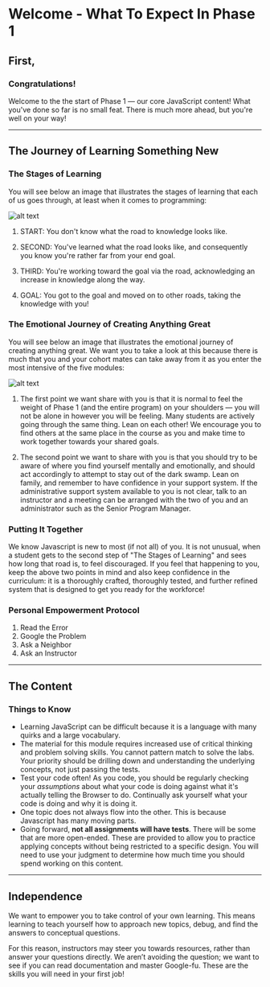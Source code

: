 # Welcome - What To Expect In Phase 1

## First,

### Congratulations!

Welcome to the the start of Phase 1 &mdash; our core JavaScript content! What
you've done so far is no small feat. There is much more ahead, but you're well
on your way!

___

## The Journey of Learning Something New

### The Stages of Learning

You will see below an image that illustrates the stages of learning that each of
us goes through, at least when it comes to programming:

![alt text](https://user-images.githubusercontent.com/20468684/44881320-33845480-ac7d-11e8-8a69-5e30c51ebfd9.jpg "Consciousness of Competence")

1. START: You don't know what the road to knowledge looks like.

2. SECOND: You've learned what the road looks like, and consequently you know
   you're rather far from your end goal.

3. THIRD: You're working toward the goal via the road, acknowledging an increase
   in knowledge along the way.

4. GOAL: You got to the goal and moved on to other roads, taking the knowledge
   with you!

### The Emotional Journey of Creating Anything Great

You will see below an image that illustrates the emotional journey of creating
anything great. We want you to take a look at this because there is much that
you and your cohort mates can take away from it as you enter the most intensive
of the five modules:

![alt text](https://i.imgur.com/X4QR5en.png "The Emotional Journey of Creating Anything Great")

1. The first point we want share with you is that it is normal to feel the
   weight of Phase 1 (and the entire program) on your shoulders &mdash; you will
   not be alone in however you will be feeling. Many students are actively going
   through the same thing. Lean on each other! We encourage you to find others
   at the same place in the course as you and make time to work together towards
   your shared goals.

2. The second point we want to share with you is that you should try to be aware
   of where you find yourself mentally and emotionally, and should act
   accordingly to attempt to stay out of the dark swamp. Lean on family, and
   remember to have confidence in your support system. If the administrative
   support system available to you is not clear, talk to an instructor and a
   meeting can be arranged with the two of you and an administrator such as the
   Senior Program Manager.

### Putting It Together

We know Javascript is new to most (if not all) of you. It is not unusual, when a
student gets to the second step of "The Stages of Learning" and sees how long
that road is, to feel discouraged. If you feel that happening to you, keep the
above two points in mind and also keep confidence in the curriculum: it is a
thoroughly crafted, thoroughly tested, and further refined system that is
designed to get you ready for the workforce!

### Personal Empowerment Protocol

1. Read the Error
2. Google the Problem
3. Ask a Neighbor
4. Ask an Instructor

___

## The Content

### Things to Know

* Learning JavaScript can be difficult because it is a language with many quirks
  and a large vocabulary.
* The material for this module requires increased use of critical thinking and
  problem solving skills. You cannot pattern match to solve the labs.  Your
  priority should be drilling down and understanding the underlying concepts,
  not just passing the tests.
* Test your code often! As you code, you should be regularly checking your
  *assumptions* about what your code is doing against what it's actually telling
  the Browser to do. Continually ask yourself what your code is doing and why it
  is doing it.
* One topic does not always flow into the other. This is because Javascript has
  many moving parts.
* Going forward, **not all assignments will have tests**. There will be
  some that are more open-ended. These are provided to allow you to practice
  applying concepts without being restricted to a specific design. You will need
  to use your judgment to determine how much time you should spend working on
  this content.

___

## Independence

We want to empower you to take control of your own learning. This means learning
to teach yourself how to approach new topics, debug, and find the answers to
conceptual questions.

For this reason, instructors may steer you towards resources, rather than answer
your questions directly. We aren’t avoiding the question; we want to see if you
can read documentation and master Google-fu. These are the skills you will need
in your first job!
